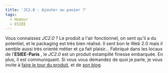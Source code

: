 ```yaml
---
title: 'JC2.0 : Ajouter au panier ?'
tags:
  - Humour
  - ESIEE
---
```


Vous connaissez _JC2.0_&nbsp;? Le produit a l'air fonctionnel, on sent qu'il a
du potentiel, et le packaging est très bien réalisé. Il sent bon le Web 2.0 mais
il semble aussi très orienté métier et ça fait plaisir… Fabriqué dans les locaux
de l'**ESIEE-Paris** , le _JC2.0_ est un produit estampillé finesse embarquée.
En plus, il est communiquant. Si vous vous demandez de quoi je parle, je vous
invite à [faire le tour du produit](http://choain.fr/cvjc20/), et de
[son blog](http://jchoain.free.fr/wordpressfr/).
